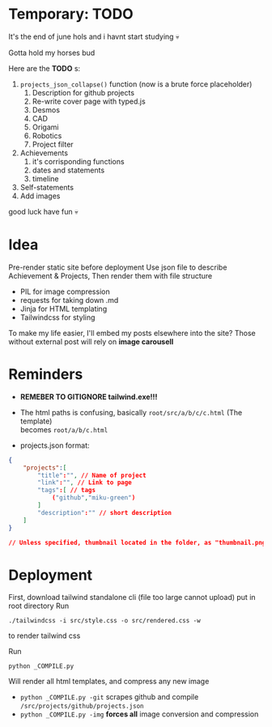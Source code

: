 # Temporary: TODO

It's the end of june hols and i havnt start studying 💀

Gotta hold my horses bud

Here are the **TODO** s:
1.  `projects_json_collapse()` function (now is a brute force placeholder)
    1. Description for github projects
    1. Re-write cover page with typed.js
    1. Desmos
    1. CAD
    1. Origami
    1. Robotics
    1. Project filter
1. Achievements
    1. it's corrisponding functions
    1. dates and statements
    1. timeline
1. Self-statements
1. Add images

good luck have fun 💀

# Idea
Pre-render static site before deployment
Use json file to describe Achievement & Projects, Then render them with file structure
- PIL for image compression
- requests for taking down .md
- Jinja for HTML templating
- Tailwindcss for styling

To make my life easier, I'll embed my posts elsewhere into the site?
Those without external post will rely on **image carousell**

# Reminders
- **REMEBER TO GITIGNORE tailwind.exe!!!**

- The html paths is confusing,
basically `root/src/a/b/c/c.html` (The template)\
becomes `root/a/b/c.html`

- projects.json format:
``` json
{
    "projects":[
        "title":"", // Name of project
        "link":"", // Link to page
        "tags":[ // tags
            ("github","miku-green")
        ]
        "description":"" // short description
    ]
}

// Unless specified, thumbnail located in the folder, as "thumbnail.png"
```


# Deployment
First, download tailwind standalone cli (file too large cannot upload)
put in root directory
Run
```console
./tailwindcss -i src/style.css -o src/rendered.css -w
```
to render tailwind css

Run
```console
python _COMPILE.py
```
Will render all html templates, and compress any new image

- `python _COMPILE.py -git`  scrapes github and compile `/src/projects/github/projects.json`
- `python _COMPILE.py -img`  **forces all** image conversion and compression
